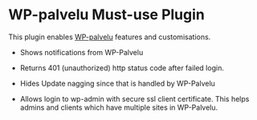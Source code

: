 # WP-palvelu Must-use Plugin

This plugin enables [WP-palvelu](http://wp-palvelu.fi/) features and customisations.

* Shows notifications from WP-Palvelu
* Returns 401 (unauthorized) http status code after failed login.
* Hides Update nagging since that is handled by WP-Palvelu

* Allows login to wp-admin with secure ssl client certificate. This helps admins and clients which have multiple sites in WP-Palvelu.
